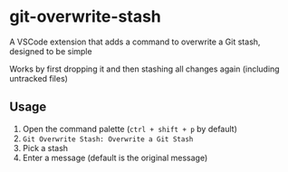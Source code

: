 # git-overwrite-stash

A VSCode extension that adds a command to overwrite a Git stash, designed to be simple

Works by first dropping it and then stashing all changes again (including untracked files)

## Usage

1. Open the command palette (`ctrl + shift + p` by default)
2. `Git Overwrite Stash: Overwrite a Git Stash`
3. Pick a stash
4. Enter a message (default is the original message)
